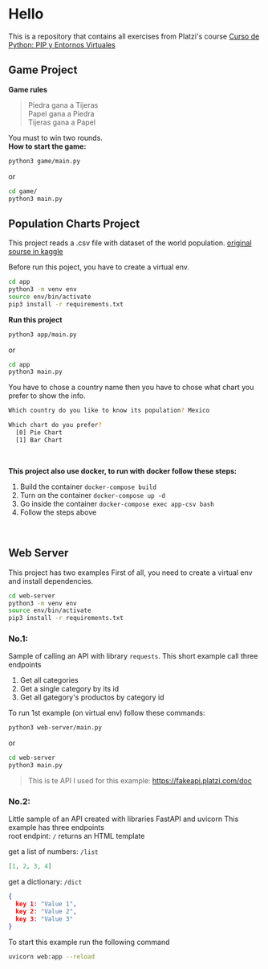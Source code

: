 # Hello

This is a repository that contains all exercises from Platzi's course 
[Curso de Python: PIP y Entornos Virtuales](https://platzi.com/cursos/python-pip/)


## Game Project
**Game rules**
> Piedra gana a Tijeras <br>
> Papel gana a Piedra <br>
> Tijeras gana a Papel 

You must to win two rounds.
<br>
**How to start the game:**

```sh
python3 game/main.py
```

or 

```sh
cd game/
python3 main.py
```

## Population Charts Project
This project reads a .csv file with dataset of the world population.
[original sourse in kaggle](https://www.kaggle.com/datasets/iamsouravbanerjee/world-population-dataset)

Before run this poject, you have to create a virtual env.
```sh
cd app
python3 -m venv env
source env/bin/activate
pip3 install -r requirements.txt
```

**Run this project**
```sh
python3 app/main.py
```
or
```sh
cd app
python3 main.py
```

You have to chose a country name then you have to chose what chart you prefer to show the info.
```sh
Which country do you like to know its population? Mexico

Which chart do you prefer?
  [0] Pie Chart
  [1] Bar Chart
```
<br>

**This project also use docker, to run with docker follow these steps:**
<br>
1. Build the container `docker-compose build`
2. Turn on the container `docker-compose up -d`
3. Go inside the container `docker-compose exec app-csv bash`
4. Follow the steps above
<br>

## Web Server
This project has two examples 
First of all, you need to create a virtual env and install dependencies. 

```sh
cd web-server
python3 -m venv env
source env/bin/activate
pip3 install -r requirements.txt
```


### **No.1:**

Sample of calling an API with library `requests`.
This short example call three endpoints
1. Get all categories
2. Get a single category by its id
3. Get all gategory's productos by category id


To run 1st example (on virtual env) follow these commands:
```sh
python3 web-server/main.py
```
or
```sh
cd web-server
python3 main.py
```
> This is te API I used for this example: https://fakeapi.platzi.com/doc


### **No.2:**
Little sample of an API created with libraries FastAPI and uvicorn
This example has three endpoints <br>
root endpint: `/`  returns an HTML template <br>

get a list of numbers: `/list` <br>
```json
[1, 2, 3, 4]
```

get a dictionary: `/dict` <br>
```json
{
  key 1: "Value 1",
  key 2: "Value 2",
  key 3: "Value 3"
}
```
To start this example run the following command
```sh
uvicorn web:app --reload
```